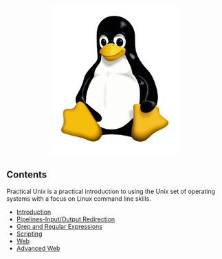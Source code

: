 <div align="center">
	<img width="300" height="350" src="media/logo.png" alt="Linux"></img>
</div>

## Contents  

Practical Unix is a practical introduction to using the Unix set of operating systems with a focus on Linux command line skills.  
- [Introduction](./Lecture%201:%20Intro)
- [Pipelines-Input/Output Redirection](./Lecture%202:%20Pipelines%20-%20Input%26Output%20Redirection)
- [Grep and Regular Expressions](./Lecture%203:%20Grep%20and%20Regular%20Expressions)
- [Scripting]()
- [Web]()
- [Advanced Web]()

